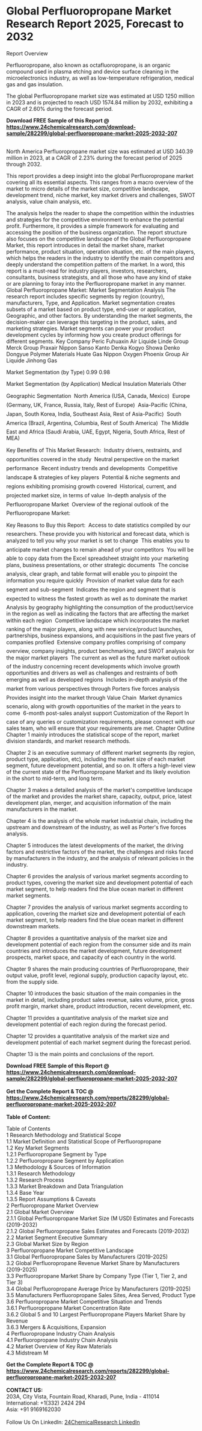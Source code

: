 <h1>Global Perfluoropropane Market Research Report 2025, Forecast to 2032</h1><p>Report Overview</p><p>
Perfluoropropane, also known as octafluoropropane, is an organic compound used in plasma etching and device surface cleaning in the microelectronics industry, as well as low-temperature refrigeration, medical gas and gas insulation.</p><p>
The global Perfluoropropane market size was estimated at USD 1250 million in 2023 and is projected to reach USD 1574.84 million by 2032, exhibiting a CAGR of 2.60% during the forecast period.</p><div><b>Download FREE Sample of this Report @ 
            <a href="https://www.24chemicalresearch.com/download-sample/282299/global-perfluoropropane-market-2025-2032-207">
            https://www.24chemicalresearch.com/download-sample/282299/global-perfluoropropane-market-2025-2032-207</a></b></div><br><p>
North America Perfluoropropane market size was estimated at USD 340.39 million in 2023, at a CAGR of 2.23% during the forecast period of 2025 through 2032.</p><p>
This report provides a deep insight into the global Perfluoropropane market covering all its essential aspects. This ranges from a macro overview of the market to micro details of the market size, competitive landscape, development trend, niche market, key market drivers and challenges, SWOT analysis, value chain analysis, etc.</p><p>
The analysis helps the reader to shape the competition within the industries and strategies for the competitive environment to enhance the potential profit. Furthermore, it provides a simple framework for evaluating and accessing the position of the business organization. The report structure also focuses on the competitive landscape of the Global Perfluoropropane Market, this report introduces in detail the market share, market performance, product situation, operation situation, etc. of the main players, which helps the readers in the industry to identify the main competitors and deeply understand the competition pattern of the market.
In a word, this report is a must-read for industry players, investors, researchers, consultants, business strategists, and all those who have any kind of stake or are planning to foray into the Perfluoropropane market in any manner.
Global Perfluoropropane Market: Market Segmentation Analysis
The research report includes specific segments by region (country), manufacturers, Type, and Application. Market segmentation creates subsets of a market based on product type, end-user or application, Geographic, and other factors. By understanding the market segments, the decision-maker can leverage this targeting in the product, sales, and marketing strategies. Market segments can power your product development cycles by informing how you create product offerings for different segments.
Key Company
Peric
Fuhuaxin
Air Liquide
Linde Group
Merck Group
Praxair
Nippon Sanso
Kanto Denka Kogyo
Showa Denko
Dongyue Polymer Materials
Huate Gas
Nippon Oxygen
Phoenix Group
Air Liquide
Jinhong Gas</p><p>
Market Segmentation (by Type)
0.99
0.98</p><p>
Market Segmentation (by Application)
Medical
Insulation Materials
Other</p><p>
Geographic Segmentation
 North America (USA, Canada, Mexico)
 Europe (Germany, UK, France, Russia, Italy, Rest of Europe)
 Asia-Pacific (China, Japan, South Korea, India, Southeast Asia, Rest of Asia-Pacific)
 South America (Brazil, Argentina, Columbia, Rest of South America)
 The Middle East and Africa (Saudi Arabia, UAE, Egypt, Nigeria, South Africa, Rest of MEA)</p><p>
Key Benefits of This Market Research:
 Industry drivers, restraints, and opportunities covered in the study
 Neutral perspective on the market performance
 Recent industry trends and developments
 Competitive landscape &amp; strategies of key players
 Potential &amp; niche segments and regions exhibiting promising growth covered
 Historical, current, and projected market size, in terms of value
 In-depth analysis of the Perfluoropropane Market
 Overview of the regional outlook of the Perfluoropropane Market:</p><p>
Key Reasons to Buy this Report:
 Access to date statistics compiled by our researchers. These provide you with historical and forecast data, which is analyzed to tell you why your market is set to change
 This enables you to anticipate market changes to remain ahead of your competitors
 You will be able to copy data from the Excel spreadsheet straight into your marketing plans, business presentations, or other strategic documents
 The concise analysis, clear graph, and table format will enable you to pinpoint the information you require quickly
 Provision of market value data for each segment and sub-segment
 Indicates the region and segment that is expected to witness the fastest growth as well as to dominate the market
 Analysis by geography highlighting the consumption of the product/service in the region as well as indicating the factors that are affecting the market within each region
 Competitive landscape which incorporates the market ranking of the major players, along with new service/product launches, partnerships, business expansions, and acquisitions in the past five years of companies profiled
 Extensive company profiles comprising of company overview, company insights, product benchmarking, and SWOT analysis for the major market players
 The current as well as the future market outlook of the industry concerning recent developments which involve growth opportunities and drivers as well as challenges and restraints of both emerging as well as developed regions
 Includes in-depth analysis of the market from various perspectives through Porters five forces analysis
 Provides insight into the market through Value Chain
 Market dynamics scenario, along with growth opportunities of the market in the years to come
 6-month post-sales analyst support
Customization of the Report
In case of any queries or customization requirements, please connect with our sales team, who will ensure that your requirements are met.
Chapter Outline
Chapter 1 mainly introduces the statistical scope of the report, market division standards, and market research methods.</p><p>
Chapter 2 is an executive summary of different market segments (by region, product type, application, etc), including the market size of each market segment, future development potential, and so on. It offers a high-level view of the current state of the Perfluoropropane Market and its likely evolution in the short to mid-term, and long term.</p><p>
Chapter 3 makes a detailed analysis of the market's competitive landscape of the market and provides the market share, capacity, output, price, latest development plan, merger, and acquisition information of the main manufacturers in the market.</p><p>
Chapter 4 is the analysis of the whole market industrial chain, including the upstream and downstream of the industry, as well as Porter's five forces analysis.</p><p>
Chapter 5 introduces the latest developments of the market, the driving factors and restrictive factors of the market, the challenges and risks faced by manufacturers in the industry, and the analysis of relevant policies in the industry.</p><p>
Chapter 6 provides the analysis of various market segments according to product types, covering the market size and development potential of each market segment, to help readers find the blue ocean market in different market segments.</p><p>
Chapter 7 provides the analysis of various market segments according to application, covering the market size and development potential of each market segment, to help readers find the blue ocean market in different downstream markets.</p><p>
Chapter 8 provides a quantitative analysis of the market size and development potential of each region from the consumer side and its main countries and introduces the market development, future development prospects, market space, and capacity of each country in the world.</p><p>
Chapter 9 shares the main producing countries of Perfluoropropane, their output value, profit level, regional supply, production capacity layout, etc. from the supply side.</p><p>
Chapter 10 introduces the basic situation of the main companies in the market in detail, including product sales revenue, sales volume, price, gross profit margin, market share, product introduction, recent development, etc.</p><p>
Chapter 11 provides a quantitative analysis of the market size and development potential of each region during the forecast period.</p><p>
Chapter 12 provides a quantitative analysis of the market size and development potential of each market segment during the forecast period.</p><p>
Chapter 13 is the main points and conclusions of the report.</p><p>
</p><div><b>Download FREE Sample of this Report @ 
            <a href="https://www.24chemicalresearch.com/download-sample/282299/global-perfluoropropane-market-2025-2032-207">
            https://www.24chemicalresearch.com/download-sample/282299/global-perfluoropropane-market-2025-2032-207</a></b></div><br><div><b>Get the Complete Report & TOC @ 
            <a href="https://www.24chemicalresearch.com/reports/282299/global-perfluoropropane-market-2025-2032-207">
            https://www.24chemicalresearch.com/reports/282299/global-perfluoropropane-market-2025-2032-207</a></b></div><br>
            <b>Table of Content:</b><p>Table of Contents<br />
1 Research Methodology and Statistical Scope<br />
1.1 Market Definition and Statistical Scope of Perfluoropropane<br />
1.2 Key Market Segments<br />
1.2.1 Perfluoropropane Segment by Type<br />
1.2.2 Perfluoropropane Segment by Application<br />
1.3 Methodology & Sources of Information<br />
1.3.1 Research Methodology<br />
1.3.2 Research Process<br />
1.3.3 Market Breakdown and Data Triangulation<br />
1.3.4 Base Year<br />
1.3.5 Report Assumptions & Caveats<br />
2 Perfluoropropane Market Overview<br />
2.1 Global Market Overview<br />
2.1.1 Global Perfluoropropane Market Size (M USD) Estimates and Forecasts (2019-2032)<br />
2.1.2 Global Perfluoropropane Sales Estimates and Forecasts (2019-2032)<br />
2.2 Market Segment Executive Summary<br />
2.3 Global Market Size by Region<br />
3 Perfluoropropane Market Competitive Landscape<br />
3.1 Global Perfluoropropane Sales by Manufacturers (2019-2025)<br />
3.2 Global Perfluoropropane Revenue Market Share by Manufacturers (2019-2025)<br />
3.3 Perfluoropropane Market Share by Company Type (Tier 1, Tier 2, and Tier 3)<br />
3.4 Global Perfluoropropane Average Price by Manufacturers (2019-2025)<br />
3.5 Manufacturers Perfluoropropane Sales Sites, Area Served, Product Type<br />
3.6 Perfluoropropane Market Competitive Situation and Trends<br />
3.6.1 Perfluoropropane Market Concentration Rate<br />
3.6.2 Global 5 and 10 Largest Perfluoropropane Players Market Share by Revenue<br />
3.6.3 Mergers & Acquisitions, Expansion<br />
4 Perfluoropropane Industry Chain Analysis<br />
4.1 Perfluoropropane Industry Chain Analysis<br />
4.2 Market Overview of Key Raw Materials<br />
4.3 Midstream M</p><div><b>Get the Complete Report & TOC @ 
            <a href="https://www.24chemicalresearch.com/reports/282299/global-perfluoropropane-market-2025-2032-207">
            https://www.24chemicalresearch.com/reports/282299/global-perfluoropropane-market-2025-2032-207</a></b></div><br><b>CONTACT US:</b><br>
            203A, City Vista, Fountain Road, Kharadi, Pune, India - 411014<br>
            International: +1(332) 2424 294<br>
            Asia: +91 9169162030 <br><br>
            Follow Us On LinkedIn: <a href="https://www.linkedin.com/company/24chemicalresearch/">24ChemicalResearch LinkedIn</a>